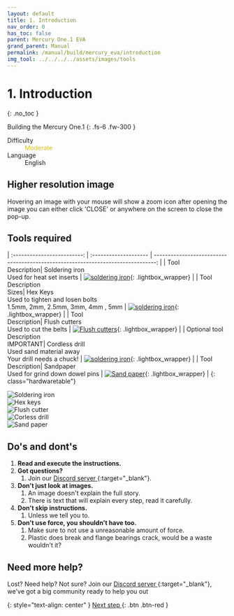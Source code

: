 ```yaml
---
layout: default
title: 1. Introduction
nav_order: 0
has_toc: false
parent: Mercury One.1 EVA
grand_parent: Manual
permalink: /manual/build/mercury_eva/introduction
img_tool: ../../../../assets/images/tools
---
```


# 1. Introduction
{: .no_toc }



Building the Mercury One.1
{: .fs-6 .fw-300 }

<dl>
  <dt>Difficulty</dt>
  <dd><font COLOR="#d6c01a">Moderate</font></dd>
  <dt>Language</dt>
  <dd>English</dd>
</dl>

## Higher resolution image

Hovering an image with your mouse will show a zoom icon <i class="bi bi-zoom-in"></i> after opening the image you can either click 'CLOSE' or anywhere on the screen to close the pop-up.

## Tools required

| :-------------------------: | :--------------------       | -------------------------------------------------------------------------------: |
| Tool<br>Description| Soldering iron<br>Used for heat set inserts |     [![soldering iron]({{page.img_tool}}/soldering_iron.png)](#lightbox__item_1){: .lightbox_wrapper} |
| Tool<br>Description<br>Sizes| Hex Keys<br>Used to tighten and losen bolts<br>1.5mm, 2mm, 2.5mm, 3mm, 4mm , 5mm |     [![soldering iron]({{page.img_tool}}/wera_hexkeys.png)](#lightbox__item_2){: .lightbox_wrapper} |
| Tool <br>Description| Flush cutters<br>Used to cut the belts |     [![Flush cutters]({{page.img_tool}}/flush_cutters.png)](#lightbox__item_3){: .lightbox_wrapper} |
| Optional tool<br>Description<br>IMPORTANT| Cordless drill<br>Used sand material away<br>Your drill needs a chuck! |     [![soldering iron]({{page.img_tool}}/drill.png)](#lightbox__item_4){: .lightbox_wrapper} |
| Tool<br>Description| Sandpaper<br>Used for grind down dowel pins |     [![Sand paper]({{page.img_tool}}/sandpaper.png)](#lightbox__item_5){: .lightbox_wrapper} |
{: class="hardwaretable"}

<div onclick="location.href='##';"  id="lightbox__item_1"  class="lightbox__item">
    <div class="lightbox__content">
    <div class="lightbox__titlebar"></div>
        <a href="##" class="close"></a>
        <img src="{{page.img_tool}}/soldering_iron.png" alt="Soldering iron">
    </div>
</div>

<div onclick="location.href='##';"  id="lightbox__item_2"  class="lightbox__item">
    <div class="lightbox__content">
    <div class="lightbox__titlebar"></div>
        <a href="##" class="close"></a>
        <img src="{{page.img_tool}}/wera_hexkeys.png" alt="Hex keys">
    </div>
</div>

<div onclick="location.href='##';"  id="lightbox__item_3"  class="lightbox__item">
    <div class="lightbox__content">
    <div class="lightbox__titlebar"></div>
        <a href="##" class="close"></a>
        <img src="{{page.img_tool}}/flush_cutters.png" alt="Flush cutter">
    </div>
</div>

<div onclick="location.href='##';"  id="lightbox__item_4"  class="lightbox__item">
    <div class="lightbox__content">
    <div class="lightbox__titlebar"></div>
        <a href="##" class="close"></a>
        <img src="{{page.img_tool}}/drill.png" alt="Corless drill">
    </div>
</div>

<div onclick="location.href='##';"  id="lightbox__item_5"  class="lightbox__item">
    <div class="lightbox__content">
    <div class="lightbox__titlebar"></div>
        <a href="##" class="close"></a>
        <img src="{{page.img_tool}}/sandpaper.png" alt="Sand paper">
    </div>
</div>

## Do's and dont's

1. **Read and execute the instructions.**
2. **Got questions?**
   1. Join our [Discord server <i class="bi bi-discord"></i>](https://discord.com/invite/gzJP2s8){:target="_blank"}.
3. **Don't just look at images.**
   1. An image doesn't explain the full story.
   2. There is text that will explain every step, read it carefully.
4. **Don't skip instructions.**
   1. Unless we tell you to.
5. **Don't use force, you shouldn't have too.**
   1. Make sure to not use a unreasonable amount of force.
   2. Plastic does break and flange bearings crack, would be a waste wouldn't it?

## Need more help?

Lost? Need help? Not sure? Join our [Discord server <i class="bi bi-discord"></i>](https://discord.com/invite/gzJP2s8){:target="_blank"}, we've got a big community ready to help you out 


{: style="text-align: center" }
<span class="fs-8">
[Next step <i class="bi bi-arrow-return-right"></i>](/manual/build/mercury_eva/bill_of_material){: .btn .btn-red }
</span>
